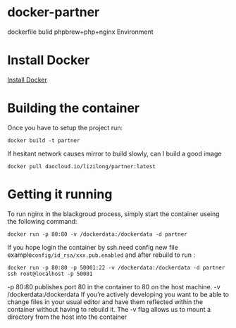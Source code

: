 # docker-partner
dockerfile bulid phpbrew+php+nginx Environment

# Install Docker
[Install Docker](https://docs.docker.com/engine/installation/)

# Building the container
Once you have to setup the project run:
```
docker build -t partner
```
If hesitant network causes mirror to build slowly, can I build a good image
```
docker pull daocloud.io/lizilong/partner:latest
```

# Getting it running
To run nginx in the blackgroud process, simply start the container useing the following command:
```
docker run -p 80:80 -v /dockerdata:/dockerdata -d partner
```
If you hope login the container by ssh.need config new file example`config/id_rsa/xxx.pub.enabled` and after rebuild to run :
```
docker run -p 80:80 -p 50001:22 -v /dockerdata:/dockerdata -d partner
ssh root@localhost -p 50001
```
-p 80:80 publishes port 80 in the container to 80 on the host machine.
-v /dockerdata:/dockerdata If you’re actively developing you want to be able to change files in your usual editor and have them reflected within the container without having to rebuild it. The -v flag allows us to mount a directory from the host into the container

